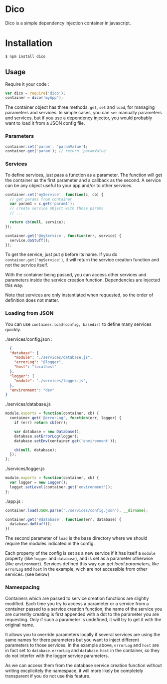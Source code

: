 # Dico

Dico is a simple dependency injection container in javascript.

# Installation

```bash
$ npm install dico
```

## Usage

Require it your code :
```js
var dico = require('dico');
container = dico('myApp');
```

The container object has three methods, `get`, `set` and `load`, for managing parameters and services. In simple cases, you can `set` manually parameters and services, but if you use a dependency injector, you would probably want to load it from a JSON config file.

### Parameters
```js
container.set('param', 'paramValue');
container.get('param'); // return 'paramValue'
```

### Services
To define services, just pass a function as a parameter. The function will get the container as the first parameter and a callback as the second. A service can be any object useful to your app and/or to other services.

```js
container.set('myService', function(c, cb) {
  // get params from container
  var param1 = c.get('param1');
  // create service object with those params
  // ...

  return cb(null, service);
});

container.get('@myService', function(err, service) {
  service.doStuff();
});
```

To get the service, just put `@` before its name. If you do `container.get('myService')`, it will return the service creation function and not the service itself.

With the container being passed, you can access other services and parameters inside the service creation function. Dependencies are injected this way.

Note that services are only instantiated when requested, so the order of definition does not matter.

### Loading from JSON

You can use `container.load(config, basedir)` to define many services quickly.

./services/config.json :
```json
  {
  "database": {
    "module": "./services/database.js",
    "errorLog": "@logger",
    "host": "localhost"
  },
  "logger": {
    "module": "./services/logger.js",
  },
  "environment": "dev"
}
```

./services/database.js
```js
module.exports = function(container, cb) {
  container.get('@errorLog', function(err, logger) {
    if (err) return cb(err);

    var database = new Database();
    database.setErrorLog(logger);
    database.setEnv(container.get('environment'));

    cb(null, database);
  });
};
```

./services/logger.js
```js
module.exports = function(container, cb) {
  var logger = new Logger();
  logget.setLevel(container.get('environment'));
};
```

./app.js :
```js
container.load(JSON.parse('./services/config.json'), __dirname);

container.get('@database', function(err, database) {
  database.doStuff();
})
```

The second parameter of `load` is the base directory where we should require the modules indicated in the config.

Each property of the config is set as a new service if it has itself a `module` property (like `logger` and `database`), and is set as a parameter otherwise (like `environment`). Services defined this way can get *local parameters*, like `errorLog` and `host` in the example, wich are not accessible from other services. (see below)

### Namespacing

Containers which are passed to service creation functions are slightly modified. Each time you try to access a parameter or a service from a container passed to a service creation function, the name of the service you are currently creating is first appended with a dot to the parameter you are requesting. Only if such a parameter is undefined, it will try to get it with the original name.

It allows you to override parameters locally if several services are using the same names for there parameters but you want to inject different parameters to those services. In the example above, `errorLog` and `host` are in fact set to `database.errorLog` and `database.host` in the container, so they do not interfer with the logger service parameters.

As we can access them from the database service creation function without writing excplicitely the namespace, it will more likely be completely transparent if you do not use this feature.
